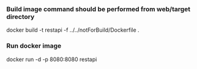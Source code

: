 ### Build image command should be performed from web/target directory
docker build -t restapi -f ../../notForBuild/Dockerfile .

### Run docker image
docker run -d -p 8080:8080 restapi
